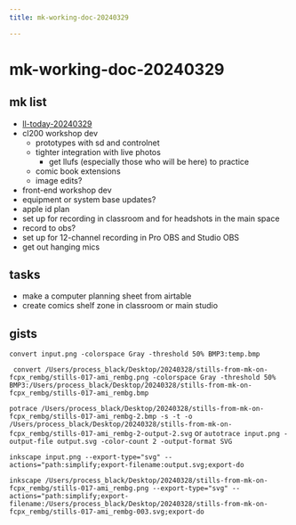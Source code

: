 ```yaml
---
title: mk-working-doc-20240329

---
```


# mk-working-doc-20240329

## mk list

- [ll-today-20240329](/6zguG_PkTMCbzDAwHDsx3g)
- cl200 workshop dev
    - prototypes with sd and controlnet
    - tighter integration with live photos
        - get llufs (especially those who will be here) to practice
    - comic book extensions
    - image edits?
- front-end workshop dev
- equipment or system base updates?
- apple id plan
- set up for recording in classroom and for headshots in the main space
- record to obs?
- set up for 12-channel recording in Pro OBS and Studio OBS
- get out hanging mics

## tasks

- make a computer planning sheet from airtable
- create comics shelf zone in classroom or main studio



## gists

`convert input.png -colorspace Gray -threshold 50% BMP3:temp.bmp`

` convert /Users/process_black/Desktop/20240328/stills-from-mk-on-fcpx_rembg/stills-017-ami_rembg.png -colorspace Gray -threshold 50% BMP3:/Users/process_black/Desktop/20240328/stills-from-mk-on-fcpx_rembg/stills-017-ami_rembg.bmp`

`potrace /Users/process_black/Desktop/20240328/stills-from-mk-on-fcpx_rembg/stills-017-ami_rembg-2.bmp -s -t -o /Users/process_black/Desktop/20240328/stills-from-mk-on-fcpx_rembg/stills-017-ami_rembg-2-output-2.svg`
or
`autotrace input.png -output-file output.svg -color-count 2 -output-format SVG`


`inkscape input.png --export-type="svg" --actions="path:simplify;export-filename:output.svg;export-do`

`inkscape /Users/process_black/Desktop/20240328/stills-from-mk-on-fcpx_rembg/stills-017-ami_rembg.png --export-type="svg" --actions="path:simplify;export-filename:/Users/process_black/Desktop/20240328/stills-from-mk-on-fcpx_rembg/stills-017-ami_rembg-003.svg;export-do`
